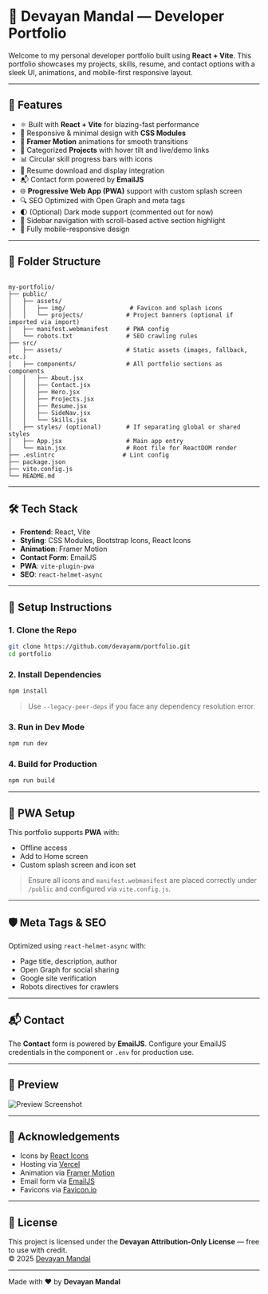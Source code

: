 # 🚀 Devayan Mandal — Developer Portfolio

Welcome to my personal developer portfolio built using **React + Vite**. This portfolio showcases my projects, skills, resume, and contact options with a sleek UI, animations, and mobile-first responsive layout.

---

## 🌟 Features

- ⚛️ Built with **React + Vite** for blazing-fast performance
- 🎨 Responsive & minimal design with **CSS Modules**
- 🧠 **Framer Motion** animations for smooth transitions
- 💼 Categorized **Projects** with hover tilt and live/demo links
- 📊 Circular skill progress bars with icons
- 📎 Resume download and display integration
- 📬 Contact form powered by **EmailJS**
- 🌐 **Progressive Web App (PWA)** support with custom splash screen
- 🔍 SEO Optimized with Open Graph and meta tags
- 🌓 (Optional) Dark mode support (commented out for now)
- 🧭 Sidebar navigation with scroll-based active section highlight
- 📱 Fully mobile-responsive design

---

## 📁 Folder Structure

```

my-portfolio/
├── public/
│   ├── assets/
│   │   ├── img/                  # Favicon and splash icons
│   │   └── projects/            # Project banners (optional if imported via import)
│   ├── manifest.webmanifest     # PWA config
│   └── robots.txt               # SEO crawling rules
├── src/
│   ├── assets/                  # Static assets (images, fallback, etc.)
│   ├── components/              # All portfolio sections as components
│   │   ├── About.jsx
│   │   ├── Contact.jsx
│   │   ├── Hero.jsx
│   │   ├── Projects.jsx
│   │   ├── Resume.jsx
│   │   ├── SideNav.jsx
│   │   └── Skills.jsx
│   ├── styles/ (optional)       # If separating global or shared styles
│   ├── App.jsx                  # Main app entry
│   └── main.jsx                 # Root file for ReactDOM render
├── .eslintrc                   # Lint config
├── package.json
├── vite.config.js
└── README.md

```

---

## 🛠️ Tech Stack

- **Frontend**: React, Vite
- **Styling**: CSS Modules, Bootstrap Icons, React Icons
- **Animation**: Framer Motion
- **Contact Form**: EmailJS
- **PWA**: `vite-plugin-pwa`
- **SEO**: `react-helmet-async`

---

## 🧪 Setup Instructions

### 1. Clone the Repo

```bash
git clone https://github.com/devayanm/portfolio.git
cd portfolio
```

### 2. Install Dependencies

```bash
npm install
```

> Use `--legacy-peer-deps` if you face any dependency resolution error.

### 3. Run in Dev Mode

```bash
npm run dev
```

### 4. Build for Production

```bash
npm run build
```

---

## 📱 PWA Setup

This portfolio supports **PWA** with:

- Offline access
- Add to Home screen
- Custom splash screen and icon set

> Ensure all icons and `manifest.webmanifest` are placed correctly under `/public` and configured via `vite.config.js`.

---

## 🛡️ Meta Tags & SEO

Optimized using `react-helmet-async` with:

- Page title, description, author
- Open Graph for social sharing
- Google site verification
- Robots directives for crawlers

---

## 📬 Contact

The **Contact** form is powered by **EmailJS**. Configure your EmailJS credentials in the component or `.env` for production use.

---

## 📸 Preview

![Preview Screenshot](./public/assets/img/screenshot.png)

---

## 🙏 Acknowledgements

- Icons by [React Icons](https://react-icons.github.io)
- Hosting via [Vercel](https://vercel.com/)
- Animation via [Framer Motion](https://www.framer.com/motion/)
- Email form via [EmailJS](https://www.emailjs.com/)
- Favicons via [Favicon.io](https://favicon.io)

---

## 📄 License

This project is licensed under the **Devayan Attribution-Only License** — free to use with credit.  
© 2025 [Devayan Mandal](https://github.com/devayanm)

---

Made with ❤️ by **Devayan Mandal**

```

```
